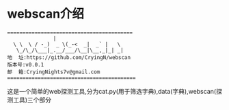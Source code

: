 # webscan介绍
```
=========================================
               |
  \ \  \ / -_)  _ \(_-<  _|  _` |   \
   \_/\_/\___|_.__/___/\__|\__,_|_| _|
地  址:https://github.com/CryingN/webscan
版本号:v0.0.1
邮  箱:CryingNights7v@gmail.com
==========================================
```
这是一个简单的web探测工具,分为cat.py(用于筛选字典),data(字典),webscan(探测工具)三个部分
